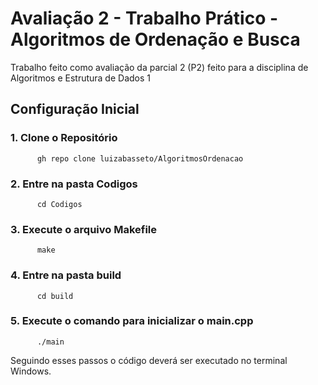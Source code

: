 # Avaliação 2 - Trabalho Prático - Algoritmos de Ordenação e Busca

Trabalho feito como avaliação da parcial 2 (P2) feito para a disciplina de Algoritmos e Estrutura de Dados 1

## Configuração Inicial

  ### 1. Clone o Repositório
          gh repo clone luizabasseto/AlgoritmosOrdenacao
  ### 2. Entre na pasta Codigos
          cd Codigos
  ### 3. Execute o arquivo Makefile
          make
  ### 4. Entre na pasta build
          cd build
  ### 5. Execute o comando para inicializar o main.cpp
          ./main
          
Seguindo esses passos o código deverá ser executado no terminal Windows.
